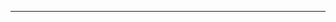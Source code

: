 <!--
CO_OP_TRANSLATOR_METADATA:
{
  "original_hash": "d728344bb154722a868f154d06fc9786",
  "translation_date": "2025-08-26T13:19:42+00:00",
  "source_file": "README.md",
  "language_code": "en"
}
-->



---

